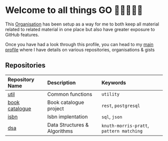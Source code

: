 # Welcome to all things GO 👋🏿👨🏿‍💻

This [Organisation](https://docs.github.com/en/organizations/collaborating-with-groups-in-organizations/about-organizations) has been setup as a way for me to both keep all material related to related material in one place but also have greater exposure to GitHub features.

Once you have had a look through this profile, you can head to my [main profile](https://github.com/topheruk) where I have details on various repositories, organisations & gists

## Repositories

|Repository Name|Description|Keywords|
|:----|:----|:----|
|[util](https://github.com/topheruk-go/util)|Common functions|`utility`|
|[book catalogue](https://github.com/topheruk-go/book-catalogue)|Book catalogue project|`rest`, `postgresql`|
|[isbn](https://github.com/topheruk-go/isbn)|Isbn implentation|`sql`, `json`|
|[dsa](https://github.com/topheruk-go/dsa)|Data Structures & Algorithms|`knuth-morris-pratt`, `pattern matching`|

